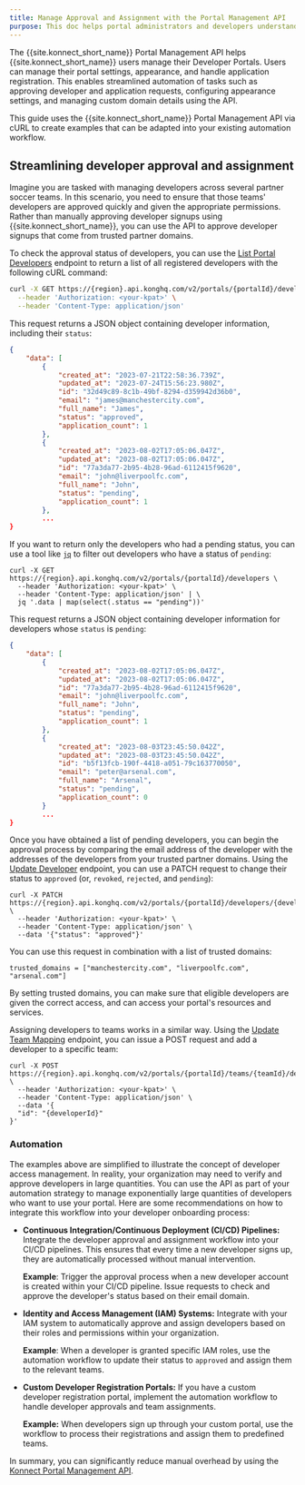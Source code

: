 ```yaml
---
title: Manage Approval and Assignment with the Portal Management API
purpose: This doc helps portal administrators and developers understand how to integrate the API into their workflow for tasks like automating approvals, assigning permissions, and monitoring developer activity. 
---
```


The {{site.konnect_short_name}} Portal Management API helps {{site.konnect_short_name}} users manage their Developer Portals. 
Users can manage their portal settings, appearance, and handle application registration. 
This enables streamlined automation of tasks such as approving developer and application requests, configuring appearance settings, and managing custom domain details using the API. 

This guide uses the {{site.konnect_short_name}} Portal Management API via cURL to create examples that can be adapted into your existing automation workflow.


## Streamlining developer approval and assignment

Imagine you are tasked with managing developers across several partner soccer teams. In this scenario, you need to ensure that those teams' developers are approved quickly and given the appropriate permissions. 
Rather than manually approving developer signups using {{site.konnect_short_name}}, you can use the API to approve developer signups that come from trusted partner domains.

To check the approval status of developers, you can use the [List Portal Developers](/konnect/api/portal-management/latest/#/Portal%20Developers/list-portal-developers) endpoint to return a list of all registered developers with the following cURL command:
```sh
curl -X GET https://{region}.api.konghq.com/v2/portals/{portalId}/developers \
  --header 'Authorization: <your-kpat>' \
  --header 'Content-Type: application/json'
```

This request returns a JSON object containing developer information, including their `status`:

```json
{
    "data": [
        {
            "created_at": "2023-07-21T22:58:36.739Z",
            "updated_at": "2023-07-24T15:56:23.980Z",
            "id": "32d49c89-8c1b-49bf-8294-d359942d36b0",
            "email": "james@manchestercity.com",
            "full_name": "James",
            "status": "approved",
            "application_count": 1
        },
        {
            "created_at": "2023-08-02T17:05:06.047Z",
            "updated_at": "2023-08-02T17:05:06.047Z",
            "id": "77a3da77-2b95-4b28-96ad-6112415f9620",
            "email": "john@liverpoolfc.com",
            "full_name": "John",
            "status": "pending",
            "application_count": 1
        },
        ...
}
```

If you want to return only the developers who had a pending status, you can use a tool like [`jq`](https://jqlang.github.io/jq/) to filter out developers who have a status of `pending`: 

```shell
curl -X GET https://{region}.api.konghq.com/v2/portals/{portalId}/developers \
  --header 'Authorization: <your-kpat>' \
  --header 'Content-Type: application/json' | \
  jq '.data | map(select(.status == "pending"))'
```

This request returns a JSON object containing developer information for developers whose `status` is `pending`:

```json
{
    "data": [
        {
            "created_at": "2023-08-02T17:05:06.047Z",
            "updated_at": "2023-08-02T17:05:06.047Z",
            "id": "77a3da77-2b95-4b28-96ad-6112415f9620",
            "email": "john@liverpoolfc.com",
            "full_name": "John",
            "status": "pending",
            "application_count": 1
        },
        {
            "created_at": "2023-08-03T23:45:50.042Z",
            "updated_at": "2023-08-03T23:45:50.042Z",
            "id": "b5f13fcb-190f-4418-a051-79c163770050",
            "email": "peter@arsenal.com",
            "full_name": "Arsenal",
            "status": "pending",
            "application_count": 0
        }
        ...
}

```

Once you have obtained a list of pending developers, you can begin the approval process by comparing the email address of the developer with the addresses of the developers from your trusted partner domains. 
Using the [Update Developer](/konnect/api/portal-management/latest/#/Portal%20Developers/update-developer) endpoint, you can use a PATCH request to change their status to `approved` (or, `revoked`, `rejected`, and `pending`): 

```shell
curl -X PATCH https://{region}.api.konghq.com/v2/portals/{portalId}/developers/{developerId} \
  --header 'Authorization: <your-kpat>' \
  --header 'Content-Type: application/json' \
  --data '{"status": "approved"}'
```
You can use this request in combination with a list of trusted domains:
```
trusted_domains = ["manchestercity.com", "liverpoolfc.com", "arsenal.com"]
```

By setting trusted domains, you can make sure that eligible developers are given the correct access, and can access your portal's resources and services.

Assigning developers to teams works in a similar way. 
Using the [Update Team Mapping](/konnect/api/portal-management/latest/#/Portal%20Team%20Membership/add-developer-to-portal-team) endpoint, you can issue a POST request and add a developer to a specific team:

```shell
curl -X POST https://{region}.api.konghq.com/v2/portals/{portalId}/teams/{teamId}/developers \
  --header 'Authorization: <your-kpat>' \
  --header 'Content-Type: application/json' \
  --data '{
  "id": "{developerId}"
}'
```

### Automation

The examples above are simplified to illustrate the concept of developer access management. 
In reality, your organization may need to verify and approve developers in large quantities. 
You can use the API as part of your automation strategy to manage exponentially large quantities of developers who want to use your portal. 
Here are some recommendations on how to integrate this workflow into your developer onboarding process:

* **Continuous Integration/Continuous Deployment (CI/CD) Pipelines:**
   Integrate the developer approval and assignment workflow into your CI/CD pipelines. This ensures that every time a new developer signs up, they are automatically processed without manual intervention.
   
   **Example**: Trigger the approval process when a new developer account is created within your CI/CD pipeline. Issue requests to check and approve the developer's status based on their email domain.

* **Identity and Access Management (IAM) Systems:**
   Integrate with your IAM system to automatically approve and assign developers based on their roles and permissions within your organization.
   
   **Example**: When a developer is granted specific IAM roles, use the automation workflow to update their status to `approved` and assign them to the relevant teams.

* **Custom Developer Registration Portals:**
   If you have a custom developer registration portal, implement the automation workflow to handle developer approvals and team assignments.
   
   **Example:** When developers sign up through your custom portal, use the workflow to process their registrations and assign them to predefined teams.

In summary, you can significantly reduce manual overhead by using the [Konnect Portal Management API](/konnect/api/portal-management/latest/).

